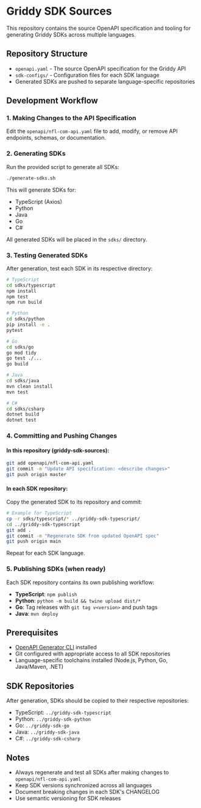 # Griddy SDK Sources

This repository contains the source OpenAPI specification and tooling for generating Griddy SDKs across multiple languages.

## Repository Structure

- `openapi.yaml` - The source OpenAPI specification for the Griddy API
- `sdk-configs/` - Configuration files for each SDK language
- Generated SDKs are pushed to separate language-specific repositories

## Development Workflow

### 1. Making Changes to the API Specification

Edit the `openapi/nfl-com-api.yaml` file to add, modify, or remove API endpoints, schemas, or documentation.

### 2. Generating SDKs

Run the provided script to generate all SDKs:

```bash
./generate-sdks.sh
```

This will generate SDKs for:
- TypeScript (Axios)
- Python
- Java
- Go
- C#

All generated SDKs will be placed in the `sdks/` directory.

### 3. Testing Generated SDKs

After generation, test each SDK in its respective directory:

```bash
# TypeScript
cd sdks/typescript
npm install
npm test
npm run build

# Python
cd sdks/python
pip install -e .
pytest

# Go
cd sdks/go
go mod tidy
go test ./...
go build

# Java
cd sdks/java
mvn clean install
mvn test

# C#
cd sdks/csharp
dotnet build
dotnet test
```

### 4. Committing and Pushing Changes

#### In this repository (griddy-sdk-sources):

```bash
git add openapi/nfl-com-api.yaml
git commit -m "Update API specification: <describe changes>"
git push origin master
```

#### In each SDK repository:

Copy the generated SDK to its repository and commit:

```bash
# Example for TypeScript
cp -r sdks/typescript/* ../griddy-sdk-typescript/
cd ../griddy-sdk-typescript
git add .
git commit -m "Regenerate SDK from updated OpenAPI spec"
git push origin main
```

Repeat for each SDK language.

### 5. Publishing SDKs (when ready)

Each SDK repository contains its own publishing workflow:

- **TypeScript**: `npm publish`
- **Python**: `python -m build && twine upload dist/*`
- **Go**: Tag releases with `git tag v<version>` and push tags
- **Java**: `mvn deploy`

## Prerequisites

- [OpenAPI Generator CLI](https://openapi-generator.tech/docs/installation) installed
- Git configured with appropriate access to all SDK repositories
- Language-specific toolchains installed (Node.js, Python, Go, Java/Maven, .NET)

## SDK Repositories

After generation, SDKs should be copied to their respective repositories:
- TypeScript: `../griddy-sdk-typescript`
- Python: `../griddy-sdk-python`
- Go: `../griddy-sdk-go`
- Java: `../griddy-sdk-java`
- C#: `../griddy-sdk-csharp`

## Notes

- Always regenerate and test all SDKs after making changes to `openapi/nfl-com-api.yaml`
- Keep SDK versions synchronized across all languages
- Document breaking changes in each SDK's CHANGELOG
- Use semantic versioning for SDK releases